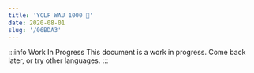 ```yaml
---
title: 'YCLF WAU 1000 🎉'
date: 2020-08-01
slug: '/06BDA3'
---
```


:::info Work In Progress
This document is a work in progress. Come back later, or try other languages.
:::
